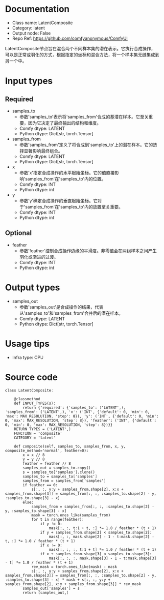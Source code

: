 # Documentation
- Class name: LatentComposite
- Category: latent
- Output node: False
- Repo Ref: https://github.com/comfyanonymous/ComfyUI

LatentComposite节点旨在混合两个不同样本集的潜在表示。它执行合成操作，可以是正常或羽化的方式，根据指定的坐标和混合方法，将一个样本集无缝集成到另一个中。

# Input types
## Required
- samples_to
    - 参数'samples_to'表示将'samples_from'合成的基潜在样本。它至关重要，因为它决定了最终输出的结构和维度。
    - Comfy dtype: LATENT
    - Python dtype: Dict[str, torch.Tensor]
- samples_from
    - 参数'samples_from'定义了将合成到'samples_to'上的潜在样本。它的选择显著影响最终组合。
    - Comfy dtype: LATENT
    - Python dtype: Dict[str, torch.Tensor]
- x
    - 参数'x'指定合成操作的水平起始坐标。它的值直接影响'samples_from'在'samples_to'内的位置。
    - Comfy dtype: INT
    - Python dtype: int
- y
    - 参数'y'确定合成操作的垂直起始坐标。它对于'samples_from'在'samples_to'内的放置至关重要。
    - Comfy dtype: INT
    - Python dtype: int
## Optional
- feather
    - 参数'feather'控制合成操作边缘的平滑度。非零值会在两组样本之间产生羽化或渐进的过渡。
    - Comfy dtype: INT
    - Python dtype: int

# Output types
- samples_out
    - 参数'samples_out'是合成操作的结果，代表从'samples_to'和'samples_from'合并后的潜在样本。
    - Comfy dtype: LATENT
    - Python dtype: Dict[str, torch.Tensor]

# Usage tips
- Infra type: CPU

# Source code
```
class LatentComposite:

    @classmethod
    def INPUT_TYPES(s):
        return {'required': {'samples_to': ('LATENT',), 'samples_from': ('LATENT',), 'x': ('INT', {'default': 0, 'min': 0, 'max': MAX_RESOLUTION, 'step': 8}), 'y': ('INT', {'default': 0, 'min': 0, 'max': MAX_RESOLUTION, 'step': 8}), 'feather': ('INT', {'default': 0, 'min': 0, 'max': MAX_RESOLUTION, 'step': 8})}}
    RETURN_TYPES = ('LATENT',)
    FUNCTION = 'composite'
    CATEGORY = 'latent'

    def composite(self, samples_to, samples_from, x, y, composite_method='normal', feather=0):
        x = x // 8
        y = y // 8
        feather = feather // 8
        samples_out = samples_to.copy()
        s = samples_to['samples'].clone()
        samples_to = samples_to['samples']
        samples_from = samples_from['samples']
        if feather == 0:
            s[:, :, y:y + samples_from.shape[2], x:x + samples_from.shape[3]] = samples_from[:, :, :samples_to.shape[2] - y, :samples_to.shape[3] - x]
        else:
            samples_from = samples_from[:, :, :samples_to.shape[2] - y, :samples_to.shape[3] - x]
            mask = torch.ones_like(samples_from)
            for t in range(feather):
                if y != 0:
                    mask[:, :, t:1 + t, :] *= 1.0 / feather * (t + 1)
                if y + samples_from.shape[2] < samples_to.shape[2]:
                    mask[:, :, mask.shape[2] - 1 - t:mask.shape[2] - t, :] *= 1.0 / feather * (t + 1)
                if x != 0:
                    mask[:, :, :, t:1 + t] *= 1.0 / feather * (t + 1)
                if x + samples_from.shape[3] < samples_to.shape[3]:
                    mask[:, :, :, mask.shape[3] - 1 - t:mask.shape[3] - t] *= 1.0 / feather * (t + 1)
            rev_mask = torch.ones_like(mask) - mask
            s[:, :, y:y + samples_from.shape[2], x:x + samples_from.shape[3]] = samples_from[:, :, :samples_to.shape[2] - y, :samples_to.shape[3] - x] * mask + s[:, :, y:y + samples_from.shape[2], x:x + samples_from.shape[3]] * rev_mask
        samples_out['samples'] = s
        return (samples_out,)
```